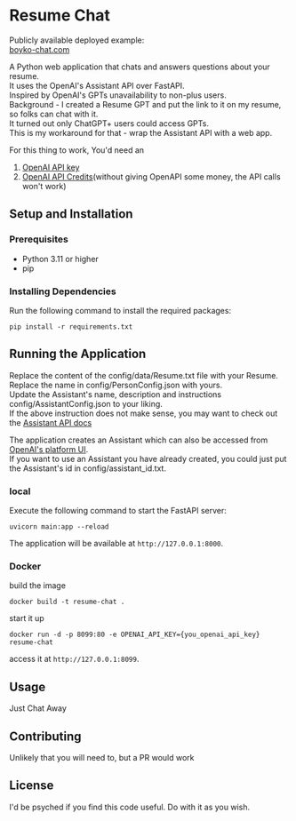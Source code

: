 # Resume Chat

Publicly available deployed example:  
[boyko-chat.com](http://boyko-chat.com)

A Python web application that chats and answers questions about your resume.  
It uses the OpenAI's Assistant API over FastAPI.  
Inspired by OpenAI's GPTs unavailability to non-plus users.  
Background - I created a Resume GPT and put the link to it on my resume, so folks can chat with it.  
It turned out only ChatGPT+ users could access GPTs.  
This is my workaround for that - wrap the Assistant API with a web app.  

For this thing to work, You'd need an 
1. [OpenAI API key ](https://platform.openai.com/api-keys)
2. [OpenAI API Credits](https://platform.openai.com/account/billing/overview)(without giving OpenAPI some money, the API calls won't work)

## Setup and Installation

### Prerequisites

- Python 3.11 or higher
- pip

### Installing Dependencies

Run the following command to install the required packages:

```shell
pip install -r requirements.txt
```


## Running the Application

Replace the content of the config/data/Resume.txt file with your Resume.  
Replace the name in config/PersonConfig.json with yours.  
Update the Assistant's name, description and instructions config/AssistantConfig.json to your liking.  
If the above instruction does not make sense, you may want to check out the [Assistant API docs](https://platform.openai.com/docs/assistants/overview)  

The application creates an Assistant which can also be accessed from [OpenAI's platform UI](https://platform.openai.com/assistants).  
If you want to use an Assistant you have already created, you could just put the Assistant's id in config/assistant_id.txt.  

### local
Execute the following command to start the FastAPI server:

```shell
uvicorn main:app --reload
```

The application will be available at `http://127.0.0.1:8000`.

### Docker
build the image
```shell
docker build -t resume-chat .
```
start it up
```shell
docker run -d -p 8099:80 -e OPENAI_API_KEY={you_openai_api_key} resume-chat
```
access it at `http://127.0.0.1:8099`.

## Usage

Just Chat Away

## Contributing

Unlikely that you will need to, but a PR would work

## License
I'd be psyched if you find this code useful. Do with it as you wish.


